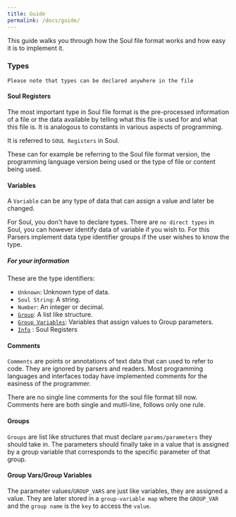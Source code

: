 ```yaml
---
title: Guide
permalink: /docs/guide/
---
```

This guide walks you through how the Soul file format works and how easy it is to implement it.
### Types
`Please note that types can be declared anywhere in the file`

#### Soul Registers

The most important type in Soul file format is the pre-processed information of a file or the data available by telling 
what this file is used for and what this file is. It is analogous to constants in various aspects of programming.

It is referred to `SOUL Registers` in Soul.

These can for example be referring to the Soul file format version, the programming language version being used or the 
type of file or content being used.

#### Variables

A `Variable` can be any type of data that can assign a value and later be changed. 

For Soul, you don't have to declare types. 
There are `no direct types` in Soul, you can however identify data of variable
if you wish to. For this Parsers implement data type identifier groups if the user wishes to know the type.

##### For your information

These are the type identifiers:
- `Unknown`: Unknown type of data.
- `Soul String`: A string.
- `Number`: An integer or decimal.
- [`Group`](https://text-x-soul.tk/docs/guide/#groups): A list like structure.
- [`Group Variables`](https://text-x-soul.tk/docs/guide/#group-varsgroup-variables): Variables that assign values to Group parameters.
- [`Info`](https://github.com/Master-Console/Soul_Official/new/master/_docs#soul-registers) : Soul Registers

#### Comments
`Comments` are points or annotations of text data that can used to refer to code. They are ignored by parsers and readers. 
Most programming languages and interfaces today have implemented comments for the easiness of the programmer.

There are no single line comments for the soul file format till now. Comments here are both single and mutli-line, follows
only one rule.

#### Groups
`Groups` are list like structures that must declare `params/parameters` they should take in.
The parameters should finally take in a value that is assigned by a group variable that corresponds to
the specific parameter of that group.

#### Group Vars/Group Variables
The parameter values/`GROUP_VARS` are just like variables, they are assigned a value. They are later stored in a
`group-variable map` where the `GROUP_VAR` and the `group name` is the `key` to access the `value`.
